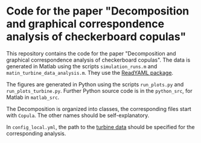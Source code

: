 # Code for the paper "Decomposition and graphical correspondence analysis of checkerboard copulas"

This repository contains the code for the paper "Decomposition and graphical correspondence analysis of checkerboard copulas".
The data is generated in Matlab using the scripts `simulation_runs.m` and `matin_turbine_data_analysis.m`.
They use the [ReadYAML package](https://github.com/llerussell/ReadYAML).

The figures are generated in Python using the scripts `run_plots.py` and `run_plots_turbine.py`.
Further Python source code is in the `python_src`, for Matlab in `matlab_src`.

The Decomposition is organized into classes, the corresponding files start with `Copula`. 
The other names should be self-explanatory.

In `config_local.yml`, the path to the [turbine data](https://doi.org/10.1111/rssc.12421) should be specified for the corresponding analysis.